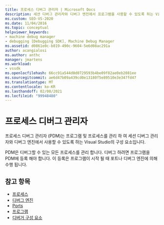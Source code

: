 ```yaml
---
title: 프로세스 디버그 관리자 | Microsoft Docs
description: 세션 디버그 관리자와 디버그 엔진에서 프로그램을 사용할 수 있도록 하는 Visual Studio의 구성 요소인 프로세스 디버그 관리자에 대해 알아봅니다.
ms.custom: SEO-VS-2020
ms.date: 11/04/2016
ms.topic: conceptual
helpviewer_keywords:
- machine debug manager
- debugging [Debugging SDK], Machine Debug Manager
ms.assetid: d0861e0c-b819-490c-9604-5e6d08ac291a
author: acangialosi
ms.author: anthc
manager: jmartens
ms.workload:
- vssdk
ms.openlocfilehash: 66cc91a544d0d0729593b4be09f82ae0eb2081ee
ms.sourcegitcommit: ae6d47b09a439cd0e13180f5e89510e3e347fd47
ms.translationtype: MT
ms.contentlocale: ko-KR
ms.lasthandoff: 02/08/2021
ms.locfileid: "99948480"
---
```

# <a name="process-debug-manager"></a>프로세스 디버그 관리자
프로세스 디버그 관리자 (PDM)는 프로그램 및 프로세스를 관리 하 여 세션 디버그 관리자와 디버그 엔진에서 사용할 수 있도록 하는 Visual Studio의 구성 요소입니다.

 PDM은 디버그할 수 있는 모든 프로세스를 관리 합니다. 디버그 하려면 프로그램을 PDM에 등록 해야 합니다. 이 등록은 프로그램이 시작 될 때 포트나 디버그 엔진에 의해 수행 됩니다.

## <a name="see-also"></a>참고 항목
- [프로세스](../../extensibility/debugger/processes.md)
- [디버그 엔진](../../extensibility/debugger/debug-engine.md)
- [Ports](../../extensibility/debugger/ports.md)
- [프로그램](../../extensibility/debugger/programs.md)
- [디버거 구성 요소](../../extensibility/debugger/debugger-components.md)
